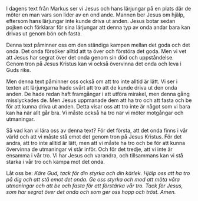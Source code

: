 I dagens text från Markus ser vi Jesus och hans lärjungar på en plats där de möter en man vars son lider av en ond ande. Mannen ber Jesus om hjälp, eftersom hans lärjungar inte kunde driva ut anden. Jesus botar sedan pojken och förklarar för sina lärjungar att denna typ av onda andar bara kan drivas ut genom bön och fasta.

Denna text påminner oss om den ständiga kampen mellan det goda och det onda. Det onda försöker alltid att ta över och förstöra det goda. Men vi vet att Jesus har segrat över det onda genom sin död och uppståndelse. Genom tron på Jesus Kristus kan vi också övervinna det onda och leva i Guds rike.

Men denna text påminner oss också om att tro inte alltid är lätt. Vi ser i texten att lärjungarna hade svårt att tro att de kunde driva ut den onda anden. De hade redan haft framgångar i att utföra mirakel, men denna gång misslyckades de. Men Jesus uppmanade dem att ha tro och att fasta och be för att kunna driva ut anden. Detta visar oss att tro inte är något som vi bara kan ha när allt går bra. Vi måste också ha tro när vi möter motgångar och utmaningar.

Så vad kan vi lära oss av denna text? För det första, att det onda finns i vår värld och att vi måste stå emot det genom tron på Jesus Kristus. För det andra, att tro inte alltid är lätt, men att vi måste ha tro och be för att kunna övervinna de utmaningar vi står inför. Och för det tredje, att vi inte är ensamma i vår tro. Vi har Jesus och varandra, och tillsammans kan vi stå starka i vår tro och kämpa mot det onda.

Låt oss be:
*Käre Gud, tack för din styrka och din kärlek. Hjälp oss att ha tro på dig och att stå emot det onda. Ge oss styrka och mod att möta våra utmaningar och att be och fasta för att förstärka vår tro. Tack för Jesus, som har segrat över det onda och som ger oss hopp och tröst. Amen.*
<!--stackedit_data:
eyJoaXN0b3J5IjpbMzU5Mjc2MzM4LC05ODM0OTY4NzRdfQ==
-->